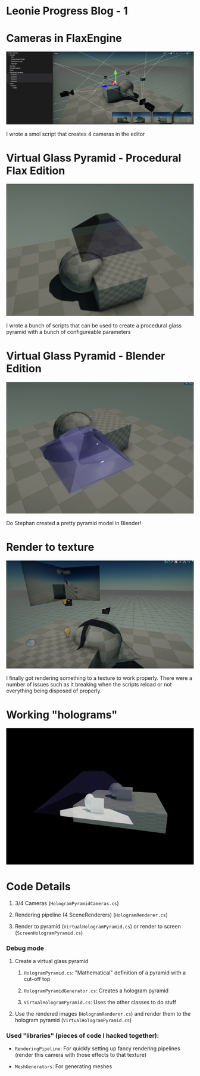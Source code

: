 # Leonie Progress Blog - 1

# Cameras in FlaxEngine

![pictures/1/Cameras_in_Flax](pictures/1/Cameras_in_Flax.png)

I wrote a smol script that creates 4 cameras in the editor

# Virtual Glass Pyramid - Procedural Flax Edition

![pictures/1/Procedural_Virtual_Glass_Pyramid](pictures/1/Procedural_Virtual_Glass_Pyramid.png)

I wrote a bunch of scripts that can be used to create a procedural glass pyramid with a bunch of configureable parameters

# Virtual Glass Pyramid - Blender Edition

![pictures/1/Blender_Glass_Pyramid](pictures/1/Blender_Glass_Pyramid.png)

Do Stephan created a pretty pyramid model in Blender!

# Render to texture

![pictures/1/Render_to_texture](pictures/1/Render_to_texture.png)

I finally got rendering something to a texture to work properly. There were a number of issues such as it breaking when the scripts reload or not everything being disposed of properly. 



# Working "holograms"

![pictures\1\Hologram](./pictures/1/Hologram.png)

# Code Details

1. 3/4 Cameras (`HologramPyramidCameras.cs`) 

2. Rendering pipeline (4 SceneRenderers) (`HologramRenderer.cs`)

3. Render to pyramid (`VirtualHologramPyramid.cs`) or render to screen (`ScreenHologramPyramid.cs`)


### Debug mode

1. Create a virtual glass pyramid 

   1. `HologramPyramid.cs`: "Mathematical" definition of a pyramid with a cut-off top

   2. `HologramPyramidGenerator.cs`: Creates a hologram pyramid

   3. `VirtualHologramPyramid.cs`: Uses the other classes to do stuff

2. Use the rendered images (`HologramRenderer.cs`) and render them to the hologram pyramid (`VirtualHologramPyramid.cs`)

### Used "libraries" (pieces of code I hacked together):

- `RenderingPipeline`: For quickly setting up fancy rendering pipelines (render this camera with those effects to that texture)

- `MeshGenerators`: For generating meshes
